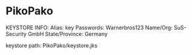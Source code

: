 # PikoPako

KEYSTORE INFO:
Alias: key
Passwords: Warnerbros123
Name/Org: SuS-Security GmbH
State/Province: Germany

keystore path: PikoPako/keystore.jks
